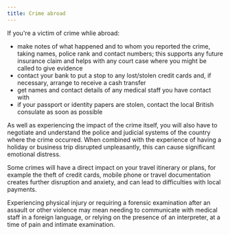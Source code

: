 ```yaml
---
title: Crime abroad
---
```


If you're a victim of crime whlie abroad:

- make notes of what happened and to whom you reported the crime, taking names, police rank and contact numbers; this supports any future insurance claim and helps with any court case where you might be called to give evidence
- contact your bank to put a stop to any lost/stolen credit cards and, if necessary, arrange to receive a cash transfer
- get names and contact details of any medical staff you have contact with
- if your passport or identity papers are stolen, contact the local British consulate as soon as possible

As well as experiencing the impact of the crime itself, you will also have to negotiate and understand the police and judicial systems of the country where the crime occurred. When combined with the experience of having a holiday or business trip disrupted unpleasantly, this can cause significant emotional distress.

Some crimes will have a direct impact on your travel itinerary or plans, for example the theft of credit cards, mobile phone or travel documentation creates further disruption and anxiety, and can lead to difficulties with local payments.

Experiencing physical injury or requiring a forensic examination after an assault or other violence may mean needing to communicate with medical staff in a foreign language, or relying on the presence of an interpreter, at a time of pain and intimate examination.
